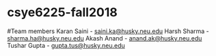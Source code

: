 # csye6225-fall2018
#Team members
Karan Saini - saini.ka@husky.neu.edu
Harsh Sharma - sharma.ha@husky.neu.edu
Akash Anand - anand.ak@husky.neu.edu
Tushar Gupta - gupta.tus@husky.neu.edu
